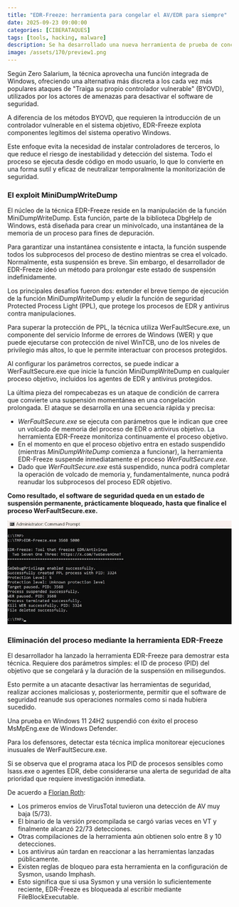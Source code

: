 ```yaml
---
title: "EDR-Freeze: herramienta para congelar el AV/EDR para siempre"
date: 2025-09-23 09:00:00 
categories: [CIBERATAQUES]
tags: [tools, hacking, malware]
description: Se ha desarrollado una nueva herramienta de prueba de concepto llamada EDR-Freeze, capaz de suspender los sistemas de Detección y Respuesta de Endpoints (EDR) y las soluciones antivirus.
image: /assets/170/preview1.png
---
```


Según Zero Salarium, la técnica aprovecha una función integrada de Windows, ofreciendo una alternativa más discreta a los cada vez más populares ataques de "Traiga su propio controlador vulnerable" (BYOVD), utilizados por los actores de amenazas para desactivar el software de seguridad.

A diferencia de los métodos BYOVD, que requieren la introducción de un controlador vulnerable en el sistema objetivo, EDR-Freeze explota componentes legítimos del sistema operativo Windows.

Este enfoque evita la necesidad de instalar controladores de terceros, lo que reduce el riesgo de inestabilidad y detección del sistema. Todo el proceso se ejecuta desde código en modo usuario, lo que lo convierte en una forma sutil y eficaz de neutralizar temporalmente la monitorización de seguridad.

### El exploit MiniDumpWriteDump

El núcleo de la técnica EDR-Freeze reside en la manipulación de la función MiniDumpWriteDump. Esta función, parte de la biblioteca DbgHelp de Windows, está diseñada para crear un minivolcado, una instantánea de la memoria de un proceso para fines de depuración.

Para garantizar una instantánea consistente e intacta, la función suspende todos los subprocesos del proceso de destino mientras se crea el volcado. Normalmente, esta suspensión es breve. Sin embargo, el desarrollador de EDR-Freeze ideó un método para prolongar este estado de suspensión indefinidamente.

Los principales desafíos fueron dos: extender el breve tiempo de ejecución de la función MiniDumpWriteDump y eludir la función de seguridad Protected Process Light (PPL), que protege los procesos de EDR y antivirus contra manipulaciones.

Para superar la protección de PPL, la técnica utiliza WerFaultSecure.exe, un componente del servicio Informe de errores de Windows (WER) y que puede ejecutarse con protección de nivel WinTCB, uno de los niveles de privilegio más altos, lo que le permite interactuar con procesos protegidos.

Al configurar los parámetros correctos, se puede indicar a WerFaultSecure.exe que inicie la función MiniDumpWriteDump en cualquier proceso objetivo, incluidos los agentes de EDR y antivirus protegidos.

La última pieza del rompecabezas es un ataque de condición de carrera que convierte una suspensión momentánea en una congelación prolongada. El ataque se desarrolla en una secuencia rápida y precisa:

- *WerFaultSecure.exe* se ejecuta con parámetros que le indican que cree un volcado de memoria del proceso de EDR o antivirus objetivo. La herramienta EDR-Freeze monitoriza continuamente el proceso objetivo.
- En el momento en que el proceso objetivo entra en estado suspendido (mientras *MiniDumpWriteDump* comienza a funcionar), la herramienta EDR-Freeze suspende inmediatamente el proceso *WerFaultSecure.exe.*
- Dado que *WerFaultSecure.exe* está suspendido, nunca podrá completar la operación de volcado de memoria y, fundamentalmente, nunca podrá reanudar los subprocesos del proceso EDR objetivo.

**Como resultado, el software de seguridad queda en un estado de suspensión permanente, prácticamente bloqueado, hasta que finalice el proceso WerFaultSecure.exe.**

![Imagen 01](/assets/170/170-01.jpg)

### Eliminación del proceso mediante la herramienta EDR-Freeze

El desarrollador ha lanzado la herramienta EDR-Freeze para demostrar esta técnica. Requiere dos parámetros simples: el ID de proceso (PID) del objetivo que se congelará y la duración de la suspensión en milisegundos.

Esto permite a un atacante desactivar las herramientas de seguridad, realizar acciones maliciosas y, posteriormente, permitir que el software de seguridad reanude sus operaciones normales como si nada hubiera sucedido.

Una prueba en Windows 11 24H2 suspendió con éxito el proceso MsMpEng.exe de Windows Defender.

Para los defensores, detectar esta técnica implica monitorear ejecuciones inusuales de WerFaultSecure.exe.

Si se observa que el programa ataca los PID de procesos sensibles como lsass.exe o agentes EDR, debe considerarse una alerta de seguridad de alta prioridad que requiere investigación inmediata.

De acuerdo a [Florian Roth](https://x.com/cyb3rops/status/1970441497292992581):

- Los primeros envíos de VirusTotal tuvieron una detección de AV muy baja (5/73).
- El binario de la versión precompilada se cargó varias veces en VT y finalmente alcanzó 22/73 detecciones.
- Otras compilaciones de la herramienta aún obtienen solo entre 8 y 10 detecciones.
- Los antivirus aún tardan en reaccionar a las herramientas lanzadas públicamente.
- Existen reglas de bloqueo para esta herramienta en la configuración de Sysmon, usando Imphash.
- Esto significa que si usa Sysmon y una versión lo suficientemente reciente, EDR-Freeze es bloqueada al escribir mediante FileBlockExecutable.





